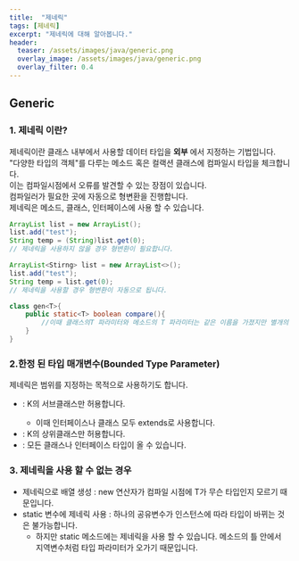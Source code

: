 ```yaml
---
title:  "제네릭"
tags: [제네릭]
excerpt: "제네릭에 대해 알아봅니다."
header:
  teaser: /assets/images/java/generic.png
  overlay_image: /assets/images/java/generic.png
  overlay_filter: 0.4
---
```


## Generic
### 1. 제네릭 이란?
 제네릭이란 클래스 내부에서 사용할 데이터 타입을 __외부__ 에서 지정하는 기법입니다.  
 "다양한 타입의 객체"를 다루는 메소드 혹은 컬랙션 클래스에 컴파일시 타입을 체크합니다.  
 이는 컴파일시점에서 오류를 발견할 수 있는 장점이 있습니다.  
 컴파일러가 필요한 곳에 자동으로 형변환을 진행합니다.  
 제네릭은 메소드, 클래스, 인터페이스에 사용 할 수 있습니다.

 ```java
 ArrayList list = new ArrayList();
 list.add("test");
 String temp = (String)list.get(0);
 // 제네릭을 사용하지 않을 경우 형변환이 필요합니다.

 ArrayList<Stirng> list = new ArrayList<>();
 list.add("test");
 String temp = list.get(0);
 // 제네릭을 사용할 경우 형변환이 자동으로 됩니다.

 class gen<T>{
     public static<T> boolean compare(){
         //이때 클래스의T 파라미터와 메소드의 T 파라미터는 같은 이름을 가졌지만 별개의 것입니다.
     }
 }
 ```
  
### 2.한정 된 타입 매개변수(Bounded Type Parameter)
 제네릭은 범위를 지정하는 목적으로 사용하기도 합니다.  
- <T extends K> : K의 서브클래스만 허용합니다.
  - 이때 인터페이스나 클래스 모두 extends로 사용합니다.
- <T super K> : K의 상위클래스만 허용합니다.
- <?> : 모든 클래스나 인터페이스 타입이 올 수 있습니다.

  
### 3. 제네릭을 사용 할 수 없는 경우
- 제네릭으로 배열 생성 : new 연산자가 컴파일 시점에 T가 무슨 타입인지 모르기 때문입니다.
- static 변수에 제네릭 사용 : 하나의 공유변수가 인스턴스에 따라 타입이 바뀌는 것은 불가능합니다.
  - 하지만 static 메소드에는 제네릭을 사용 할 수 있습니다.  메소드의 틀 안에서 지역변수처럼 타입 파라미터가 오가기 때문입니다.

